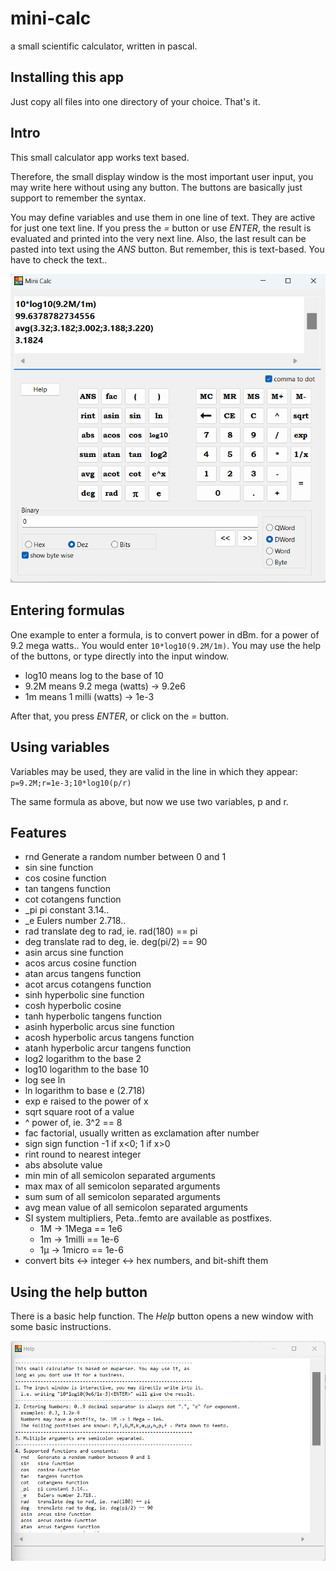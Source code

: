 # mini-calc
a small scientific calculator, written in pascal.

## Installing this app
Just copy all files into one directory of your choice. That's it.

## Intro
This small calculator app works text based.

Therefore, the small display window is the most important user input, you may write here without using any button.
The buttons are basically just support to remember the syntax.

You may define variables and use them in one line of text. They are active for just one text line. If you press the *=* button or use *ENTER*, the result is evaluated and printed into the very next line. Also, the last result can be pasted into text using the *ANS* button. But remember, this is text-based. You have to check the text..

![Image mini-calc](image1.png)

## Entering formulas
One example to enter a formula, is to convert power in dBm. for a power of 9.2 mega watts..
You would enter `10*log10(9.2M/1m)`. You may use the help of the buttons, or type directly into the input window.

* log10 means log to the base of 10
* 9.2M means 9.2 mega (watts) -> 9.2e6
* 1m means 1 milli (watts) -> 1e-3

After that, you press *ENTER*, or click on the *=* button.

## Using variables
Variables may be used, they are valid in the line in which they appear:
`p=9.2M;r=1e-3;10*log10(p/r)`

The same formula as above, but now we use two variables, p and r.

## Features
*  rnd   Generate a random number between 0 and 1
*  sin   sine function
*  cos   cosine function
*  tan   tangens function
*  cot   cotangens function
*  _pi   pi constant 3.14..
*  _e    Eulers number 2.718..
*  rad   translate deg to rad, ie. rad(180) == pi
*  deg   translate rad to deg, ie. deg(pi/2) == 90
*  asin  arcus sine function
*  acos  arcus cosine function
*  atan  arcus tangens function
*  acot  arcus cotangens function
*  sinh  hyperbolic sine function
*  cosh  hyperbolic cosine
*  tanh  hyperbolic tangens function
*  asinh hyperbolic arcus sine function
*  acosh hyperbolic arcus tangens function
*  atanh hyperbolic arcur tangens function
*  log2  logarithm to the base 2
*  log10 logarithm to the base 10
*  log   see ln
*  ln    logarithm to base e (2.718)
*  exp   e raised to the power of x
*  sqrt  square root of a value
*  ^     power of, ie. 3^2 == 8
*  fac   factorial, usually written as exclamation after number
*  sign  sign function -1 if x<0; 1 if x>0
*  rint  round to nearest integer
*  abs   absolute value
*  min   min of all semicolon separated arguments
*  max   max of all semicolon separated arguments
*  sum   sum of all semicolon separated arguments
*  avg   mean value of all semicolon separated arguments
*  SI system multipliers, Peta..femto are available as postfixes.
   *  1M -> 1Mega == 1e6
   *  1m -> 1milli == 1e-6
   *  1µ -> 1micro == 1e-6
*  convert bits <-> integer <-> hex numbers, and bit-shift them  

## Using the help button
There is a basic help function. The *Help* button opens a new window with some basic instructions.

![Image help](image2.png)

